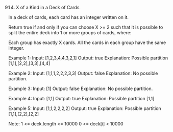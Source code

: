 914. X of a Kind in a Deck of Cards

In a deck of cards, each card has an integer written on it.

Return true if and only if you can choose X >= 2 such that it is possible to split the entire deck into 1 or more groups of cards, where:

Each group has exactly X cards.
All the cards in each group have the same integer.
 
Example 1:
Input: [1,2,3,4,4,3,2,1]
Output: true
Explanation: Possible partition [1,1],[2,2],[3,3],[4,4]

Example 2:
Input: [1,1,1,2,2,2,3,3]
Output: false
Explanation: No possible partition.

Example 3:
Input: [1]
Output: false
Explanation: No possible partition.

Example 4:
Input: [1,1]
Output: true
Explanation: Possible partition [1,1]

Example 5:
Input: [1,1,2,2,2,2]
Output: true
Explanation: Possible partition [1,1],[2,2],[2,2]

Note:
1 <= deck.length <= 10000
0 <= deck[i] < 10000